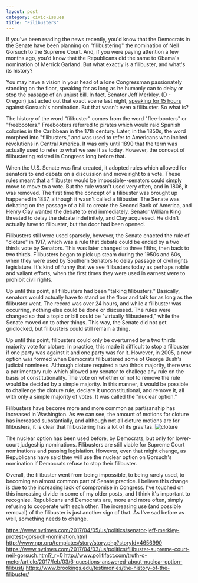 ```yaml
---
layout: post
category: civic-issues
title: "Filibusters"
---
```


If you've been reading the news recently, you'd know that the Democrats in the Senate have been planning on "filibustering" the nomination of Neil Gorsuch to the Supreme Court. And, if you were paying attention a few months ago, you'd know that the Republicans did the same to Obama's nomination of Merrick Garland. But what exactly is a filibuster, and what's its history? 

You may have a vision in your head of a lone Congressman passionately standing on the floor, speaking for as long as he humanly can to delay or stop the passage of an unjust bill. In fact, Senator Jeff Merkley, (D - Oregon) just acted out that exact scene last night, [speaking for 15 hours](https://www.nytimes.com/2017/04/05/us/politics/senator-jeff-merkley-protest-gorsuch-nomination.html) against Gorsuch's nomination. But that wasn't even a filibuster. So what is?

The history of the word "filibuster" comes from the word "flee-booters" or "freebooters." Freebooters referred to pirates which would raid Spanish colonies in the Caribbean in the 17th century. Later, in the 1850s, the word morphed into "filibusters," and was used to refer to Americans who incited revolutions in Central America. It was only until 1890 that the term was actually used to refer to what we see it as today. However, the concept of filibustering existed in Congress long before that.

When the U.S. Senate was first created, it adopted rules which allowed for senators to end debate on a discussion and move right to a vote. These rules meant that a filibuster would be impossible--senators could simply move to move to a vote. But the rule wasn't used very often, and in 1806, it was removed. The first time the concept of a filibuster was brought up happened in 1837, although it wasn't called a filibuster. The Senate was debating on the passage of a bill to create the Second Bank of America, and Henry Clay wanted the debate to end immediately. Senator William King threated to delay the debate indefinitely, and Clay acquiesed. He didn't actually have to filibuster, but the door had been opened.

Filibusters still were used sparsely, however, the Senate enacted the rule of "cloture" in 1917, which was a rule that debate could be ended by a two thirds vote by Senators. This was later changed to three fifths, then back to two thirds. Filibusters began to pick up steam during the 1950s and 60s, when they were used by Southern Senators to delay passage of civil rights legislature. It's kind of funny that we see filibusters today as perhaps noble and valiant efforts, when the first times they were used in earnest were to prohibit civil rights. 

Up until this point, all filibusters had been "talking filibusters." Basically, senators would actually have to stand on the floor and talk for as long as the filibuster went. The record was over 24 hours, and while a filibuster was occurring, nothing else could be done or discussed. The rules were changed so that a topic or bill could be "virtually filibustered," while the Senate moved on to other things. This way, the Senate did not get gridlocked, but filibusters could still remain a thing.

Up until this point, filibusters could only be overturned by a two thirds majority vote for cloture. In practice, this made it difficult to stop a filibuster if one party was against it and one party was for it. However, in 2005, a new option was formed when Democrats filibustered some of George Bush's judicial nominees. Although cloture required a two thirds majority, there was a parlimentary rule which allowed any senator to challege any rule on the basis of constitutionality. The vote on whether or not to remove the rule would be decided by a simple majority. In this manner, it would be possible to challenge the cloture rule, declare it unconstitutional, and remove it, all with only a simple majority of votes. It was called the "nuclear option."

Filibusters have become more and more common as partisanship has increased in Washington. As we can see, the amount of motions for cloture has increased substantially, and although not all cloture motions are for filibusters, it is clear that filibustering has a lot of its gravitas.
![cloture](https://upload.wikimedia.org/wikipedia/commons/thumb/f/f6/US_Senate_cloture_since_1917.png/800px-US_Senate_cloture_since_1917.png)

The nuclear option has been used before, by Democrats, but only for lower-court judgeship nominations. Filibusters are still viable for Supreme Court nominations and passing legislation. However, even that might change, as Republicans have said they will use the nuclear option on Gorsuch's nomination if Democrats refuse to stop their filibuster. 

Overall, the filibuster went from being impossible, to being rarely used, to becoming an almost common part of Senate practice. I believe this change is due to the increasing lack of compromise in Congress. I've touched on this increasing divide in some of my older posts, and I think it's important to recognize. Republicans and Democrats are, more and more often, simply refusing to cooperate with each other. The increasing use (and possible removal) of the filibuster is just another sign of that. As I've sad before as well, something needs to change. 

https://www.nytimes.com/2017/04/05/us/politics/senator-jeff-merkley-protest-gorsuch-nomination.html
http://www.npr.org/templates/story/story.php?storyId=4656990
https://www.nytimes.com/2017/04/03/us/politics/filibuster-supreme-court-neil-gorsuch.html?_r=0
http://www.politifact.com/truth-o-meter/article/2017/feb/03/6-questions-answered-about-nuclear-option-filibust/
https://www.brookings.edu/testimonies/the-history-of-the-filibuster/
